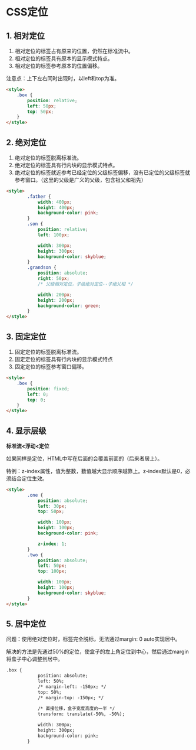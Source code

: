 # CSS定位

## 1. 相对定位

1. 相对定位的标签占有原来的位置，仍然在标准流中。
2. 相对定位的标签具有原本的显示模式特点。
3. 相对定位的标签参考原本的位置偏移。

注意点：上下左右同时出现时，以left和top为准。

```html
<style>
    .box {
        position: relative;
        left: 50px;
        top: 50px;
    }
</style>
```

## 2. 绝对定位

1. 绝对定位的标签脱离标准流。
2. 绝对定位的标签具有行内块的显示模式特点。
3. 绝对定位的标签就近参考已经定位的父级标签偏移，没有已定位的父级标签就参考窗口。（这里的父级是广义的父级，包含祖父和祖先）

```html
<style>
		.father {
            width: 400px;
            height: 400px;
            background-color: pink;
        }
        .son {
            position: relative;
            left: 100px;

            width: 300px;
            height: 300px;
            background-color: skyblue;
        }
        .grandson {
            position: absolute;
            right: 50px;
            /* 父级相对定位，子级绝对定位--子绝父相 */

            width: 200px;
            height: 200px;
            background-color: green;
        }
</style>
```

## 3. 固定定位

1. 固定定位的标签脱离标准流。
2. 固定定位的标签具有行内块的显示模式特点
3. 固定定位的标签参考窗口偏移。

```html
<style>
    .box {
        position: fixed;
        left: 0;
        top: 0;
    }
</style>
```

## 4. 显示层级

**标准流<浮动<定位**

如果同样是定位，HTML中写在后面的会覆盖前面的（后来者居上）。

特例：z-index属性，值为整数，数值越大显示顺序越靠上。z-index默认是0，必须结合定位生效。

```html
<style>
		.one {
            position: absolute;
            left: 30px;
            top: 50px;

            width: 100px;
            height: 100px;
            background-color: pink;

            z-index: 1;
        }
        .two {
            position: absolute;
            left: 50px;
            top: 100px;

            width: 100px;
            height: 100px;
            background-color: skyblue;
        }
</style>
```

## 5. 居中定位

问题：使用绝对定位时，标签完全脱标，无法通过margin: 0 auto实现居中。

解决的方法是先通过50%的定位，使盒子的左上角定位到中心，然后通过margin将盒子中心调整到居中。

```html
.box {
            position: absolute;
            left: 50%;
            /* margin-left: -150px; */
            top: 50%;
            /* margin-top: -150px; */

            /* 直接位移，盒子宽度高度的一半 */
            transform: translate(-50%, -50%);
            
            width: 300px;
            height: 300px;
            background-color: pink;
        }
```



